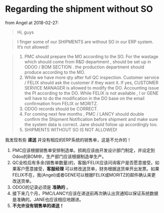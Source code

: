 # Regarding the shipment without SO

from Angel at 2018-02-27:

> Hi, guys

> I finger some of our SHIPMENTS are without SO in our ERP system. It’s not allowed!

  > 1.	PMC should prepare the MO according to the SO. For the wastage which should come from R&D department , should be set up in ODOO / BOM SECTION .  the production department should produce according to the MO.
  > 2.	While we have more qty after full QC inspection. Customer service / FELIX should ask the customer if they want it. If yes, CUSTOMER SERVICE MANAGER is allowed to modify the DO.  Accounting issue the PI according to the DO. While FELIX is not available , I or GENE will have to do the modification in the DO base on the email confirmation from FELIX or MORITZ.
  > 3.	ODOO records should be CORRECT.
  > 4.	For coming next few months , PMC / LANCY should double confirm the Shipment Notification before shipment and make sure the system data is correct. Jane should follow up accordingly too.
  > 5.	SHIPMENTS WITHOUT SO IS NOT ALLOWED!

我发现有些 **递送** 并没有相应的ERP系统的销售单，这是不允许的！

1. PMC应该根据销售单安排制造单。损耗应该由开发设计部门制定，并设定到Odoo的BOM中，生产部门应该根据制造单生产。
2. QC全检后有多余(销售单数量)的，客服/FELIX应该问询客户是否愿意接受。如果客户愿意接受，**客服经理** 可以修改送货单，财务根据送货单开出发票。如果FELIX不在，我(Angel)或者GENE可以根据FELIX或MORITZ的邮件确认来更改送货单。
3. ODOO的记录必须是 **准确的** 。
4. 接下来几个月，PMC/LANCY应该在递送前再次确认出货通知以保证系统数据是准确的。JANE也应该相应地跟进。
5. **不允许没有销售单的递送！**
